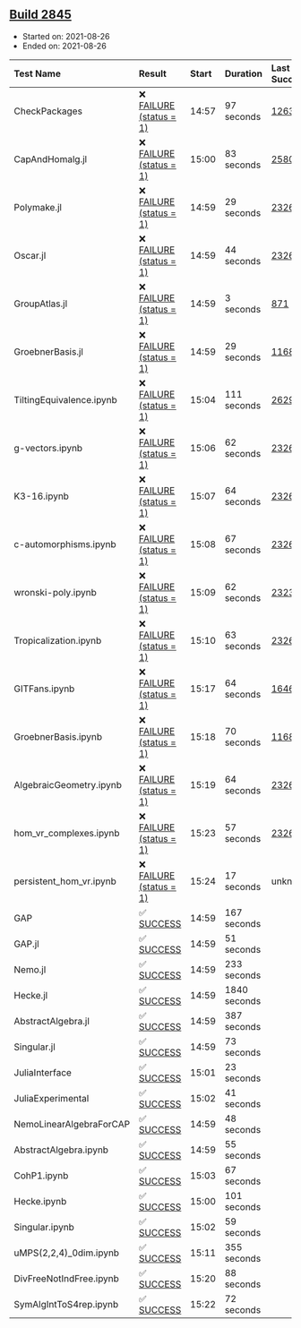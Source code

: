 ## [Build 2845](https://oscarci.mathematik.uni-kl.de/job/oscar-stable/2845/)

* Started on: 2021-08-26
* Ended on: 2021-08-26

| Test Name    | Result | Start | Duration | Last Success | First Failure |
|:-------------|:-------|:------|:---------|:-------------|:--------------|
| CheckPackages | ❌ [FAILURE (status = 1)](https://oscarci.mathematik.uni-kl.de/job/oscar-stable/2845/artifact/logs/build-2845/CheckPackages.log) | 14:57 | 97 seconds | [1263](https://oscarci.mathematik.uni-kl.de/job/oscar-stable/1263/) | [1264](https://oscarci.mathematik.uni-kl.de/job/oscar-stable/1264/) |
| CapAndHomalg.jl | ❌ [FAILURE (status = 1)](https://oscarci.mathematik.uni-kl.de/job/oscar-stable/2845/artifact/logs/build-2845/CapAndHomalg.jl.log) | 15:00 | 83 seconds | [2580](https://oscarci.mathematik.uni-kl.de/job/oscar-stable/2580/) | [2581](https://oscarci.mathematik.uni-kl.de/job/oscar-stable/2581/) |
| Polymake.jl | ❌ [FAILURE (status = 1)](https://oscarci.mathematik.uni-kl.de/job/oscar-stable/2845/artifact/logs/build-2845/Polymake.jl.log) | 14:59 | 29 seconds | [2326](https://oscarci.mathematik.uni-kl.de/job/oscar-stable/2326/) | [2327](https://oscarci.mathematik.uni-kl.de/job/oscar-stable/2327/) |
| Oscar.jl | ❌ [FAILURE (status = 1)](https://oscarci.mathematik.uni-kl.de/job/oscar-stable/2845/artifact/logs/build-2845/Oscar.jl.log) | 14:59 | 44 seconds | [2326](https://oscarci.mathematik.uni-kl.de/job/oscar-stable/2326/) | [2327](https://oscarci.mathematik.uni-kl.de/job/oscar-stable/2327/) |
| GroupAtlas.jl | ❌ [FAILURE (status = 1)](https://oscarci.mathematik.uni-kl.de/job/oscar-stable/2845/artifact/logs/build-2845/GroupAtlas.jl.log) | 14:59 | 3 seconds | [871](https://oscarci.mathematik.uni-kl.de/job/oscar-stable/871/) | [872](https://oscarci.mathematik.uni-kl.de/job/oscar-stable/872/) |
| GroebnerBasis.jl | ❌ [FAILURE (status = 1)](https://oscarci.mathematik.uni-kl.de/job/oscar-stable/2845/artifact/logs/build-2845/GroebnerBasis.jl.log) | 14:59 | 29 seconds | [1168](https://oscarci.mathematik.uni-kl.de/job/oscar-stable/1168/) | [1169](https://oscarci.mathematik.uni-kl.de/job/oscar-stable/1169/) |
| TiltingEquivalence.ipynb | ❌ [FAILURE (status = 1)](https://oscarci.mathematik.uni-kl.de/job/oscar-stable/2845/artifact/logs/build-2845/TiltingEquivalence.ipynb.log) | 15:04 | 111 seconds | [2629](https://oscarci.mathematik.uni-kl.de/job/oscar-stable/2629/) | [2630](https://oscarci.mathematik.uni-kl.de/job/oscar-stable/2630/) |
| g-vectors.ipynb | ❌ [FAILURE (status = 1)](https://oscarci.mathematik.uni-kl.de/job/oscar-stable/2845/artifact/logs/build-2845/g-vectors.ipynb.log) | 15:06 | 62 seconds | [2326](https://oscarci.mathematik.uni-kl.de/job/oscar-stable/2326/) | [2327](https://oscarci.mathematik.uni-kl.de/job/oscar-stable/2327/) |
| K3-16.ipynb | ❌ [FAILURE (status = 1)](https://oscarci.mathematik.uni-kl.de/job/oscar-stable/2845/artifact/logs/build-2845/K3-16.ipynb.log) | 15:07 | 64 seconds | [2326](https://oscarci.mathematik.uni-kl.de/job/oscar-stable/2326/) | [2327](https://oscarci.mathematik.uni-kl.de/job/oscar-stable/2327/) |
| c-automorphisms.ipynb | ❌ [FAILURE (status = 1)](https://oscarci.mathematik.uni-kl.de/job/oscar-stable/2845/artifact/logs/build-2845/c-automorphisms.ipynb.log) | 15:08 | 67 seconds | [2326](https://oscarci.mathematik.uni-kl.de/job/oscar-stable/2326/) | [2327](https://oscarci.mathematik.uni-kl.de/job/oscar-stable/2327/) |
| wronski-poly.ipynb | ❌ [FAILURE (status = 1)](https://oscarci.mathematik.uni-kl.de/job/oscar-stable/2845/artifact/logs/build-2845/wronski-poly.ipynb.log) | 15:09 | 62 seconds | [2323](https://oscarci.mathematik.uni-kl.de/job/oscar-stable/2323/) | [2324](https://oscarci.mathematik.uni-kl.de/job/oscar-stable/2324/) |
| Tropicalization.ipynb | ❌ [FAILURE (status = 1)](https://oscarci.mathematik.uni-kl.de/job/oscar-stable/2845/artifact/logs/build-2845/Tropicalization.ipynb.log) | 15:10 | 63 seconds | [2326](https://oscarci.mathematik.uni-kl.de/job/oscar-stable/2326/) | [2327](https://oscarci.mathematik.uni-kl.de/job/oscar-stable/2327/) |
| GITFans.ipynb | ❌ [FAILURE (status = 1)](https://oscarci.mathematik.uni-kl.de/job/oscar-stable/2845/artifact/logs/build-2845/GITFans.ipynb.log) | 15:17 | 64 seconds | [1646](https://oscarci.mathematik.uni-kl.de/job/oscar-stable/1646/) | [1647](https://oscarci.mathematik.uni-kl.de/job/oscar-stable/1647/) |
| GroebnerBasis.ipynb | ❌ [FAILURE (status = 1)](https://oscarci.mathematik.uni-kl.de/job/oscar-stable/2845/artifact/logs/build-2845/GroebnerBasis.ipynb.log) | 15:18 | 70 seconds | [1168](https://oscarci.mathematik.uni-kl.de/job/oscar-stable/1168/) | [1169](https://oscarci.mathematik.uni-kl.de/job/oscar-stable/1169/) |
| AlgebraicGeometry.ipynb | ❌ [FAILURE (status = 1)](https://oscarci.mathematik.uni-kl.de/job/oscar-stable/2845/artifact/logs/build-2845/AlgebraicGeometry.ipynb.log) | 15:19 | 64 seconds | [2326](https://oscarci.mathematik.uni-kl.de/job/oscar-stable/2326/) | [2327](https://oscarci.mathematik.uni-kl.de/job/oscar-stable/2327/) |
| hom_vr_complexes.ipynb | ❌ [FAILURE (status = 1)](https://oscarci.mathematik.uni-kl.de/job/oscar-stable/2845/artifact/logs/build-2845/hom_vr_complexes.ipynb.log) | 15:23 | 57 seconds | [2326](https://oscarci.mathematik.uni-kl.de/job/oscar-stable/2326/) | [2327](https://oscarci.mathematik.uni-kl.de/job/oscar-stable/2327/) |
| persistent_hom_vr.ipynb | ❌ [FAILURE (status = 1)](https://oscarci.mathematik.uni-kl.de/job/oscar-stable/2845/artifact/logs/build-2845/persistent_hom_vr.ipynb.log) | 15:24 | 17 seconds | unknown | unknown |
| GAP | ✅ [SUCCESS](https://oscarci.mathematik.uni-kl.de/job/oscar-stable/2845/artifact/logs/build-2845/GAP.log) | 14:59 | 167 seconds |  |  |
| GAP.jl | ✅ [SUCCESS](https://oscarci.mathematik.uni-kl.de/job/oscar-stable/2845/artifact/logs/build-2845/GAP.jl.log) | 14:59 | 51 seconds |  |  |
| Nemo.jl | ✅ [SUCCESS](https://oscarci.mathematik.uni-kl.de/job/oscar-stable/2845/artifact/logs/build-2845/Nemo.jl.log) | 14:59 | 233 seconds |  |  |
| Hecke.jl | ✅ [SUCCESS](https://oscarci.mathematik.uni-kl.de/job/oscar-stable/2845/artifact/logs/build-2845/Hecke.jl.log) | 14:59 | 1840 seconds |  |  |
| AbstractAlgebra.jl | ✅ [SUCCESS](https://oscarci.mathematik.uni-kl.de/job/oscar-stable/2845/artifact/logs/build-2845/AbstractAlgebra.jl.log) | 14:59 | 387 seconds |  |  |
| Singular.jl | ✅ [SUCCESS](https://oscarci.mathematik.uni-kl.de/job/oscar-stable/2845/artifact/logs/build-2845/Singular.jl.log) | 14:59 | 73 seconds |  |  |
| JuliaInterface | ✅ [SUCCESS](https://oscarci.mathematik.uni-kl.de/job/oscar-stable/2845/artifact/logs/build-2845/JuliaInterface.log) | 15:01 | 23 seconds |  |  |
| JuliaExperimental | ✅ [SUCCESS](https://oscarci.mathematik.uni-kl.de/job/oscar-stable/2845/artifact/logs/build-2845/JuliaExperimental.log) | 15:02 | 41 seconds |  |  |
| NemoLinearAlgebraForCAP | ✅ [SUCCESS](https://oscarci.mathematik.uni-kl.de/job/oscar-stable/2845/artifact/logs/build-2845/NemoLinearAlgebraForCAP.log) | 14:59 | 48 seconds |  |  |
| AbstractAlgebra.ipynb | ✅ [SUCCESS](https://oscarci.mathematik.uni-kl.de/job/oscar-stable/2845/artifact/logs/build-2845/AbstractAlgebra.ipynb.log) | 14:59 | 55 seconds |  |  |
| CohP1.ipynb | ✅ [SUCCESS](https://oscarci.mathematik.uni-kl.de/job/oscar-stable/2845/artifact/logs/build-2845/CohP1.ipynb.log) | 15:03 | 67 seconds |  |  |
| Hecke.ipynb | ✅ [SUCCESS](https://oscarci.mathematik.uni-kl.de/job/oscar-stable/2845/artifact/logs/build-2845/Hecke.ipynb.log) | 15:00 | 101 seconds |  |  |
| Singular.ipynb | ✅ [SUCCESS](https://oscarci.mathematik.uni-kl.de/job/oscar-stable/2845/artifact/logs/build-2845/Singular.ipynb.log) | 15:02 | 59 seconds |  |  |
| uMPS(2,2,4)_0dim.ipynb | ✅ [SUCCESS](https://oscarci.mathematik.uni-kl.de/job/oscar-stable/2845/artifact/logs/build-2845/uMPS-2-2-4-_0dim.ipynb.log) | 15:11 | 355 seconds |  |  |
| DivFreeNotIndFree.ipynb | ✅ [SUCCESS](https://oscarci.mathematik.uni-kl.de/job/oscar-stable/2845/artifact/logs/build-2845/DivFreeNotIndFree.ipynb.log) | 15:20 | 88 seconds |  |  |
| SymAlgIntToS4rep.ipynb | ✅ [SUCCESS](https://oscarci.mathematik.uni-kl.de/job/oscar-stable/2845/artifact/logs/build-2845/SymAlgIntToS4rep.ipynb.log) | 15:22 | 72 seconds |  |  |

